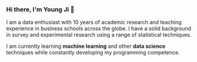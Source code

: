 ### Hi there, I'm Young Ji 👋

I am a data enthusiast with 10 years of academic research and teaching experience in business schools across the globe. I have a solid background in survey and experimental research using a range of statistical techniques. 

I am currently learning **machine learning** and other **data science** techniques while constantly developing my programming competence.
